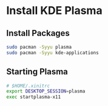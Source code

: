 # Install KDE Plasma

## Install Packages

```bash
sudo pacman -Syyu plasma
sudo pacman -Syyu kde-applications
```

## Starting Plasma

```bash
# $HOME/.xinitrc
export DESKTOP_SESSION=plasma
exec startplasma-x11
```
